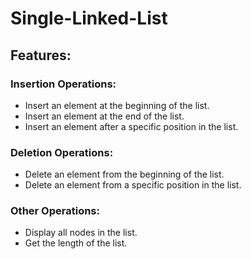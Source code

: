 # Single-Linked-List

## Features:

### Insertion Operations:

- Insert an element at the beginning of the list.
- Insert an element at the end of the list.
- Insert an element after a specific position in the list.

### Deletion Operations:

- Delete an element from the beginning of the list.
- Delete an element from a specific position in the list.

### Other Operations:

- Display all nodes in the list.
- Get the length of the list.
